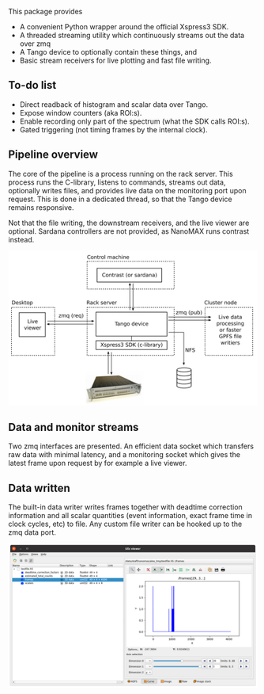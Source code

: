 This package provides

- A convenient Python wrapper around the official Xspress3 SDK.
- A threaded streaming utility which continuously streams out the data over zmq
- A Tango device to optionally contain these things, and
- Basic stream receivers for live plotting and fast file writing.

## To-do list
- Direct readback of histogram and scalar data over Tango.
- Expose window counters (aka ROI:s).
- Enable recording only part of the spectrum (what the SDK calls ROI:s).
- Gated triggering (not timing frames by the internal clock).

## Pipeline overview

The core of the pipeline is a process running on the rack server. This process runs the C-library, listens to commands, streams out data, optionally writes files, and provides live data on the monitoring port upon request. This is done in a dedicated thread, so that the Tango device remains responsive.

Not that the file writing, the downstream receivers, and the live viewer are optional. Sardana controllers are not provided, as NanoMAX runs contrast instead.

<img src="doc/overview.png" alt="Pipeline overview" width="800px"/>

## Data and monitor streams

Two zmq interfaces are presented. An efficient data socket which transfers raw data with minimal latency, and a monitoring socket which gives the latest frame upon request by for example a live viewer.

## Data written

The built-in data writer writes frames together with deadtime correction information and all scalar quantities (event information, exact frame time in clock cycles, etc) to file. Any custom file writer can be hooked up to the zmq data port.

<img src="doc/hsd5_structure.png" alt="HDF5 format" width="800px"/>
